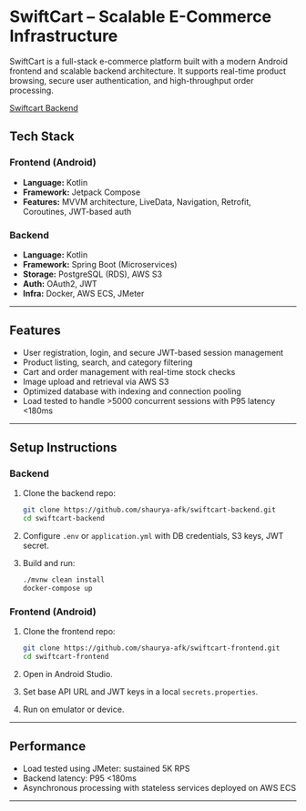 # SwiftCart – Scalable E-Commerce Infrastructure

SwiftCart is a full-stack e-commerce platform built with a modern Android frontend and scalable backend architecture. It supports real-time product browsing, secure user authentication, and high-throughput order processing.

[Swiftcart Backend](https://github.com/shaurya-afk/swiftcart-backend)

## Tech Stack

### Frontend (Android)
- **Language:** Kotlin
- **Framework:** Jetpack Compose
- **Features:** MVVM architecture, LiveData, Navigation, Retrofit, Coroutines, JWT-based auth

### Backend
- **Language:** Kotlin
- **Framework:** Spring Boot (Microservices)
- **Storage:** PostgreSQL (RDS), AWS S3
- **Auth:** OAuth2, JWT
- **Infra:** Docker, AWS ECS, JMeter

---

## Features

- User registration, login, and secure JWT-based session management
- Product listing, search, and category filtering
- Cart and order management with real-time stock checks
- Image upload and retrieval via AWS S3
- Optimized database with indexing and connection pooling
- Load tested to handle >5000 concurrent sessions with P95 latency <180ms

---

## Setup Instructions

### Backend
1. Clone the backend repo:
   ```bash
   git clone https://github.com/shaurya-afk/swiftcart-backend.git
   cd swiftcart-backend
    ```

2. Configure `.env` or `application.yml` with DB credentials, S3 keys, JWT secret.
3. Build and run:

   ```bash
   ./mvnw clean install
   docker-compose up
   ```

### Frontend (Android)

1. Clone the frontend repo:

   ```bash
   git clone https://github.com/shaurya-afk/swiftcart-frontend.git
   cd swiftcart-frontend
   ```
2. Open in Android Studio.
3. Set base API URL and JWT keys in a local `secrets.properties`.
4. Run on emulator or device.

---

## Performance

* Load tested using JMeter: sustained 5K RPS
* Backend latency: P95 <180ms
* Asynchronous processing with stateless services deployed on AWS ECS

---

